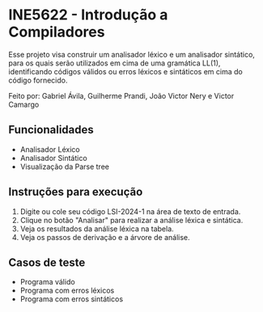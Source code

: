 # INE5622 - Introdução a Compiladores

Esse projeto visa construir um analisador léxico e um analisador sintático, para os quais serão utilizados em cima de uma gramática LL(1), identificando códigos válidos ou erros léxicos e sintáticos em cima do código fornecido.

Feito por: Gabriel Ávila, Guilherme Prandi, João Victor Nery e Victor Camargo

## Funcionalidades

- Analisador Léxico
- Analisador Sintático
- Visualização da Parse tree

## Instruções para execução

1. Digite ou cole seu código LSI-2024-1 na área de texto de entrada.
2. Clique no botão "Analisar" para realizar a análise léxica e sintática.
3. Veja os resultados da análise léxica na tabela.
4. Veja os passos de derivação e a árvore de análise.

## Casos de teste
- Programa válido
- Programa com erros léxicos
- Programa com erros sintáticos
